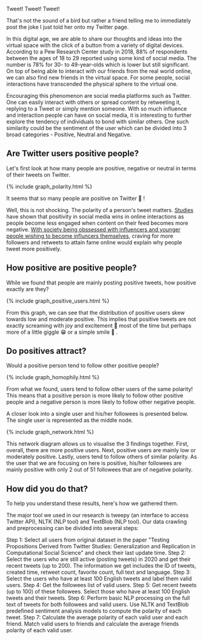 Tweet! Tweet! Tweet!

That's not the sound of a bird but rather a friend telling me to immediately post the joke I just told her onto my Twitter page.

In this digital age, we are able to share our thoughts and ideas into the virtual space with the click of a button from a variety of digital devices. According to a Pew Research Center study in 2018, 88% of respondents between the ages of 18 to 29 reported using some kind of social media. The number is 78% for 30- to 49-year-olds which is lower but still significant. On top of being able to interact with our friends from the real world online, we can also find new friends in the virtual space. For some people, social interactions have transcended the physical sphere to the virtual one. 

Encouraging this phenomenon are social media platforms such as Twitter. One can easily interact with others or spread content by retweeting it, replying to a Tweet or simply mention someone. With so much influence and interaction people can have on social media, it is interesting to further explore the tendency of individuals to bond with similar others. One such similarity could be the sentiment of the user which can be divided into 3 broad categories - Positive, Neutral and Negative.

## Are Twitter users positive people?

Let's first look at how many people are positive, negative or neutral in terms of their tweets on Twitter.

{% include graph_polarity.html %}

It seems that so many people are positive on Twitter 🥰 !

Well, this is not shocking. The polarity of a person's tweet matters. [Studies](https://buffer.com/resources/positivity-social-media/) have shown that positivity in social media wins in online interactions as people become less engaged when content on their feed becomes more negative. [With society being obssessed with influencers and younger people wishing to become influncers themselves](https://www.bloomberg.com/news/articles/2019-11-05/becoming-an-influencer-embraced-by-86-of-young-americans), craving for more followers and retweets to attain fame online would explain why people tweet more positively.

## How positive are positive people?

While we found that people are mainly posting positive tweets, how positive exactly are they?

{% include graph_positive_users.html %}

From this graph, we can see that the distribution of positive users skew towards low and moderate positive. This implies that positive tweets are not exactly screaming with joy and excitement 🤣 most of the time but perhaps more of a little giggle 😁 or a simple smile 🙂 .

## Do positives attract?

Would a positive person tend to follow other positive people? 

{% include graph_homophily.html %}

From what we found, users tend to follow other users of the same polarity! This means that a positive person is more likely to follow other positive people and a negative person is more likely to follow other negative people.

A closer look into a single user and his/her followees is presented below. The single user is represented as the middle node.

{% include graph_network.html %}

This network diagram allows us to visualise the 3 findings together. First, overall, there are more positive users. Next, positive users are mainly low or moderately positive. Lastly, users tend to follow others of similar polarity. As the user that we are focusing on here is positive, his/her followees are mainly positive with only 2 out of 51 followees that are of negative polarity.

## How did you do that?

To help you understand these results, here's how we gathered them.

The major tool we used in our research is tweepy (an interface to access Twitter API), NLTK (NLP tool) and TextBlob (NLP tool). Our data crawling and preprocessing can be divided into several steps:

Step 1: Select all users from original dataset in the paper "Testing Propositions Derived from Twitter Studies: Generalization and Replication in Computational Social Science"  and check their last update time.
Step 2: Select the users who are still active (posting tweets) in 2020 and get their recent tweets (up to 200). The information we get includes the ID of tweets, created time, retweet count, favorite count, full text and language.
Step 3: Select the users who have at least 100 English tweets and label them valid users.
Step 4: Get the followees list of valid users.
Step 5: Get recent tweets (up to 100) of these followees. Select those who have at least 100 English tweets and their tweets.
Step 6: Perform basic NLP processing on the full text of tweets for both followees and valid users. Use NLTK and TextBlob predefined sentiment analysis models to compute the polarity of each tweet.
Step 7: Calculate the average polarity of each valid user and each friend. Match valid users to friends and calculate the average friends polarity of each valid user.
